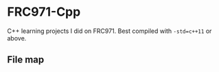 # FRC971-Cpp

C++ learning projects I did on FRC971. Best compiled with `-std=c++11` or above.

## File map


